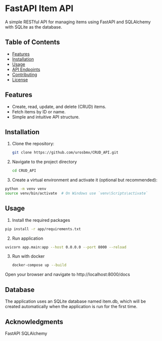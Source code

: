 # FastAPI Item API

A simple RESTful API for managing items using FastAPI and SQLAlchemy with SQLite as the database.

## Table of Contents

- [Features](#features)
- [Installation](#installation)
- [Usage](#usage)
- [API Endpoints](#api-endpoints)
- [Contributing](#contributing)
- [License](#license)

## Features

- Create, read, update, and delete (CRUD) items.
- Fetch items by ID or name.
- Simple and intuitive API structure.

## Installation

1. Clone the repository:
   ```bash
   git clone https://github.com/urosbmx/CRUD_API.git
2. Navigate to the project directory
    ```bash
   cd CRUD_API
3. Create a virtual environment and activate it (optional but recommended):
  ```bash
  python -m venv venv
  source venv/bin/activate  # On Windows use `venv\Scripts\activate`
  ```


## Usage
1. Install the required packages
```bash
pip install -r app/requirements.txt
```
2. Run application
```bash
uvicorn app.main:app --host 0.0.0.0 --port 8000 --reload
```
3. Run with docker
   ```bash
   docker-compose up --build
   ```
Open your browser and navigate to http://localhost:8000/docs

## Database
The application uses an SQLite database named item.db, which will be created automatically when the application is run for the first time.


## Acknowledgments
FastAPI
SQLAlchemy





